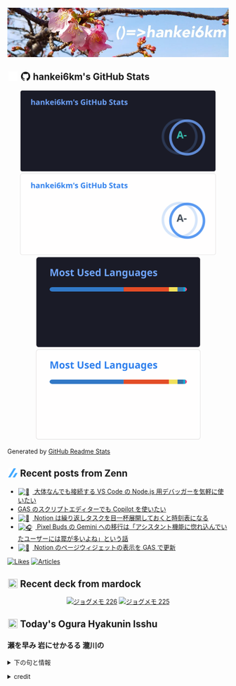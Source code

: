 <p align="center">

![()=>hankei6km](assets/images/header2.jpg)

</p>

<h2>
<img width="24" height="24" style="height:1em;width:1em;margin:0 0.05em 0 0.1em;vertical-align:-0.1em;"
 src="assets/images/github-dark.svg#gh-dark-mode-only" />
<img width="24" height="24" style="height:1em;width:1em;margin:0 0.05em 0 0.1em;vertical-align:-0.1em;"
 src="assets/images/github-light.svg#gh-light-mode-only" />
hankei6km's GitHub Stats
</h2>

<p align="center">

<img width="446" alt="hankei6km's GitHub stats" src="assets/images/stats-dark.svg#gh-dark-mode-only">
<img width="446" alt="hankei6km's GitHub stats" src="assets/images/stats-light.svg#gh-light-mode-only">
<img width="375" alt="Top Langs" src="assets/images/top-langs-dark.svg#gh-dark-mode-only">
<img width="375" alt="Top Langs" src="assets/images/top-langs-light.svg#gh-light-mode-only">

</p>

Generated by [GitHub Readme Stats](https://github.com/anuraghazra/github-readme-stats)

<h2>
<img width="24" height="24" style="width:1em; height:1em; margin: 0 .05em 0 .1em; vertical-align: -0.1em;" src="assets/images/zenn.svg">
Recent posts from Zenn
</h2>

<ul><li><a href="https://zenn.dev/hankei6km/articles/simple-nodejs-debugging-vscode"><img style="width:1.1em; height:1.1em; margin: 0 .5em 0 .1em; vertical-align: -0.1em;" width="18" height="18" alt="🔌" src="https://cdn.jsdelivr.net/gh/jdecked/twemoji@latest/assets/72x72/1f50c.png"> 大体なんでも接続する VS Code の Node.js 用デバッガーを気軽に使いたい</a></li><li><a href="https://zenn.dev/hankei6km/articles/coding-gas-scripts-with-copilot-edge">GAS のスクリプトエディターでも Copilot を使いたい</a></li><li><a href="https://zenn.dev/hankei6km/articles/automate-notion-with-pre-built-tasks-gas"><img style="width:1.1em; height:1.1em; margin: 0 .5em 0 .1em; vertical-align: -0.1em;" width="18" height="18" alt="🤹" src="https://cdn.jsdelivr.net/gh/jdecked/twemoji@latest/assets/72x72/1f939.png"> Notion は繰り返しタスクを目一杯展開しておくと時刻表になる</a></li><li><a href="https://zenn.dev/hankei6km/articles/pixel-buds-gemini"><img style="width:1.1em; height:1.1em; margin: 0 .5em 0 .1em; vertical-align: -0.1em;" width="18" height="18" alt="🎧" src="https://cdn.jsdelivr.net/gh/jdecked/twemoji@latest/assets/72x72/1f3a7.png"> Pixel Buds の Gemini への移行は「アシスタント機能に惚れ込んでいたユーザーには罠が多いよね」という話</a></li><li><a href="https://zenn.dev/hankei6km/articles/update-notion-page-widget-by-gas"><img style="width:1.1em; height:1.1em; margin: 0 .5em 0 .1em; vertical-align: -0.1em;" width="18" height="18" alt="🧩" src="https://cdn.jsdelivr.net/gh/jdecked/twemoji@latest/assets/72x72/1f9e9.png"> Notion のページウィジェットの表示を GAS で更新</a></li></ul>

[![Likes](https://badgen.org/img/zenn/hankei6km/likes?style=flat)](https://zenn.dev/hankei6km)
[![Articles](https://badgen.org/img/zenn/hankei6km/articles?style=flat)](https://zenn.dev/hankei6km)

<h2>
<img width="24" height="24" style="width:1em; height:1em; margin: 0 .05em 0 .1em; vertical-align: -0.1em;" src="https://twemoji.maxcdn.com/v/13.1.0/72x72/1f5bc.png">
Recent deck from mardock
</h2>

<p align="center">
<a href="https://hankei6km.github.io/mardock/deck/2023-10-in-outdoor-226"><img alt="ジョグメモ 226" src="https://hankei6km.github.io/mardock/assets/deck/2023-10-in-outdoor-226/2023-10-in-outdoor-226.png" width="270" height="152"></a>
<a href="https://hankei6km.github.io/mardock/deck/2023-10-in-outdoor-225"><img alt="ジョグメモ 225" src="https://hankei6km.github.io/mardock/assets/deck/2023-10-in-outdoor-225/2023-10-in-outdoor-225.png" width="270" height="152"></a>

</p>

<h2>
<img width="24" height="24" style="width:1em; height:1em; margin: 0 .05em 0 .1em; vertical-align: -0.1em;" src="https://twemoji.maxcdn.com/v/13.1.0/72x72/1f38e.png">
Today's Ogura Hyakunin Isshu
</h2>

<h3>瀬を早み 岩にせかるる 瀧川の</h3>
<p><details><summary>下の句と情報</summary><p>われても末に 逢はむとぞ思ふ</p><p>(せをはやみ いわにせかるる たきがはの　われてもすゑに あはむとぞおもふ)</p><ul><li>歌人 - <a href="http://linkdata.org/resource/rdf1s6833i#kajin_077">http://linkdata.org/resource/rdf1s6833i#kajin_077</a></li><li>読札 - <a href="https://commons.wikimedia.org/wiki/File:Hyakuninisshu_077.jpg">https://commons.wikimedia.org/wiki/File:Hyakuninisshu_077.jpg</a></li><li>異なる記録形式 - <a href="http://linkdata.org/resource/rdf1s8931i#audio_nhk_077">http://linkdata.org/resource/rdf1s8931i#audio_nhk_077</a></li></ul></details></p>

<details>
<summary>credit</summary>

- Title: 小倉百人一首かるたデータ
- Author: [Nanako Takahashi](http://linkdata.org/user/tnanako)
- Source: http://linkdata.org/work/rdf1s6834i
- License: http://creativecommons.org/licenses/by/3.0/deed.ja

</details>

